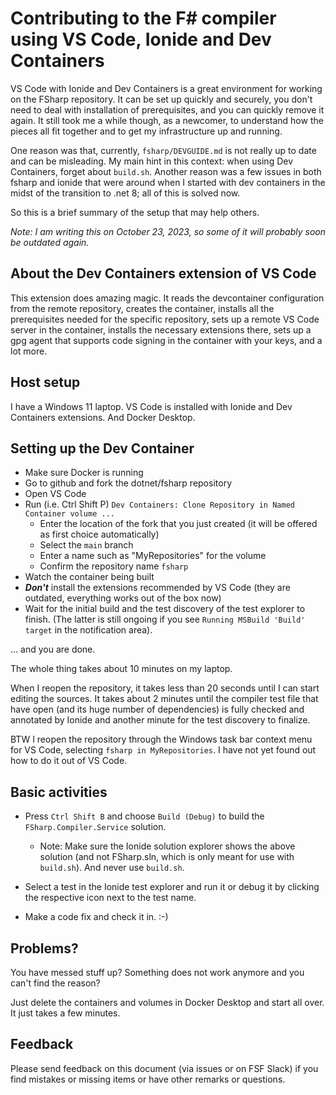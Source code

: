 # Contributing to the F# compiler using VS Code, Ionide and Dev Containers

VS Code with Ionide and Dev Containers is a great environment for working on the FSharp repository. It can be set up quickly and securely, you don't need to deal with installation of prerequisites, and you can quickly remove it again. It still took me a while though, as a newcomer, to understand how the pieces all fit together and to get my infrastructure up and running. 

One reason was that, currently, `fsharp/DEVGUIDE.md` is not really up to date and can be misleading. My main hint in this context: when using Dev Containers, forget about `build.sh`. Another reason was a few issues in both fsharp and ionide that were around when I started with dev containers in the midst of the transition to .net 8; all of this is solved now.

So this is a brief summary of the setup that may help others.

*Note: I am writing this on October 23, 2023, so some of it will probably soon be outdated again.*

## About the Dev Containers extension of VS Code

This extension does amazing magic. It reads the devcontainer configuration from the remote repository, creates the container, installs all the prerequisites needed for the specific repository, sets up a remote VS Code server in the container, installs the necessary extensions there, sets up a gpg agent that supports code signing in the container with your keys, and a lot more.

## Host setup

I have a Windows 11 laptop. VS Code is installed with Ionide and Dev Containers extensions. And Docker Desktop.

## Setting up the Dev Container

* Make sure Docker is running
* Go to github and fork the dotnet/fsharp repository
* Open VS Code
* Run (i.e. Ctrl Shift P) `Dev Containers: Clone Repository in Named Container volume ...`
    * Enter the location of the fork that you just created (it will be offered as first choice automatically)
    * Select the `main` branch
    * Enter a name such as "MyRepositories" for the volume
    * Confirm the repository name `fsharp`
* Watch the container being built
* ***Don't*** install the extensions recommended by VS Code (they are outdated, everything works out of the box now)
* Wait for the initial build and the test discovery of the test explorer to finish. (The latter is still ongoing if you see `Running MSBuild 'Build' target` in the notification area).

... and you are done.

The whole thing takes about 10 minutes on my laptop.

When I reopen the repository, it takes less than 20 seconds until I can start editing the sources. It takes about 2 minutes until the compiler test file that have open (and its huge number of dependencies) is fully checked and annotated by Ionide and another minute for the test discovery to finalize.

BTW I reopen the repository through the Windows task bar context menu for VS Code, selecting `fsharp in MyRepositories`. I have not yet found out how to do it out of VS Code.

## Basic activities

* Press `Ctrl Shift B` and choose `Build (Debug)` to build the `FSharp.Compiler.Service` solution.
    * Note: Make sure the Ionide solution explorer shows the above solution (and not FSharp.sln, which is only meant for use with `build.sh`). And never use `build.sh`.

* Select a test in the Ionide test explorer and run it or debug it by clicking the respective icon next to the test name.

* Make a code fix and check it in. :-)


 ## Problems?

 You have messed stuff up? Something does not work anymore and you can't find the reason?

 Just delete the containers and volumes in Docker Desktop and start all over. It just takes a few minutes.
 
 ## Feedback

 Please send feedback on this document (via issues or on FSF Slack) if you find mistakes or missing items or have other remarks or questions.